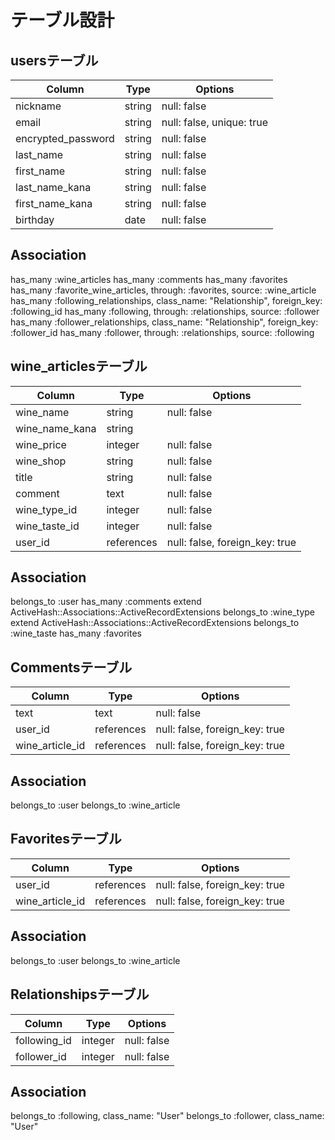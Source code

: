 # テーブル設計

## usersテーブル

| Column             | Type    | Options
|--------------------|---------|---------------------------|
| nickname           | string  | null: false               |
| email              | string  | null: false, unique: true |
| encrypted_password | string  | null: false               |
| last_name          | string  | null: false               |
| first_name         | string  | null: false               |
| last_name_kana     | string  | null: false               |
| first_name_kana    | string  | null: false               |
| birthday           | date    | null: false               |

## Association
has_many :wine_articles
has_many :comments
has_many :favorites
has_many :favorite_wine_articles, through: :favorites, source: :wine_article
has_many :following_relationships, class_name: "Relationship", foreign_key: :following_id
has_many :following, through: :relationships, source: :follower
has_many :follower_relationships, class_name: "Relationship", foreign_key: :follower_id
has_many :follower, through: :relationships, source: :following

## wine_articlesテーブル

| Column             | Type       | Options
|--------------------|------------|--------------------------------|
| wine_name          | string     | null: false                    |
| wine_name_kana     | string     |                                |
| wine_price         | integer    | null: false                    |
| wine_shop          | string     | null: false                    |
| title              | string     | null: false                    |
| comment            | text       | null: false                    |
| wine_type_id       | integer    | null: false                    |
| wine_taste_id      | integer    | null: false                    |
| user_id            | references | null: false, foreign_key: true |

## Association
belongs_to :user
has_many :comments
extend ActiveHash::Associations::ActiveRecordExtensions
belongs_to :wine_type
extend ActiveHash::Associations::ActiveRecordExtensions
belongs_to :wine_taste
has_many :favorites

## Commentsテーブル

| Column             | Type       | Options                        |
|--------------------|------------|--------------------------------|
| text               | text       | null: false                    |
| user_id            | references | null: false, foreign_key: true |
| wine_article_id    | references | null: false, foreign_key: true |

## Association
belongs_to :user
belongs_to :wine_article

## Favoritesテーブル

| Column             | Type       | Options                        |
|--------------------|------------|--------------------------------|
| user_id            | references | null: false, foreign_key: true |
| wine_article_id    | references | null: false, foreign_key: true |

## Association
belongs_to :user
belongs_to :wine_article

## Relationshipsテーブル

| Column             | Type       | Options        |
|--------------------|------------|----------------|
| following_id       | integer    | null: false    |
| follower_id        | integer    | null: false    |

## Association
belongs_to :following, class_name: "User"
belongs_to :follower, class_name: "User"